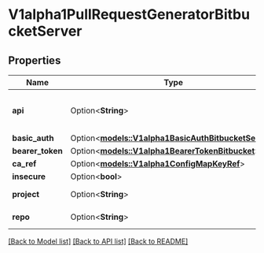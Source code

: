 # V1alpha1PullRequestGeneratorBitbucketServer

## Properties

Name | Type | Description | Notes
------------ | ------------- | ------------- | -------------
**api** | Option<**String**> | The Bitbucket REST API URL to talk to e.g. https://bitbucket.org/rest Required. | [optional]
**basic_auth** | Option<[**models::V1alpha1BasicAuthBitbucketServer**](v1alpha1BasicAuthBitbucketServer.md)> |  | [optional]
**bearer_token** | Option<[**models::V1alpha1BearerTokenBitbucket**](v1alpha1BearerTokenBitbucket.md)> |  | [optional]
**ca_ref** | Option<[**models::V1alpha1ConfigMapKeyRef**](v1alpha1ConfigMapKeyRef.md)> |  | [optional]
**insecure** | Option<**bool**> |  | [optional]
**project** | Option<**String**> | Project to scan. Required. | [optional]
**repo** | Option<**String**> | Repo name to scan. Required. | [optional]

[[Back to Model list]](../README.md#documentation-for-models) [[Back to API list]](../README.md#documentation-for-api-endpoints) [[Back to README]](../README.md)


